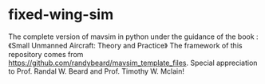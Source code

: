 # fixed-wing-sim
The complete version of mavsim in python under the guidance of the book : 《Small Unmanned Aircraft: Theory and Practice》
The framework of this repository comes from https://github.com/randybeard/mavsim_template_files. Special appreciation to Prof. Randal W. Beard and Prof. Timothy W. Mclain!
